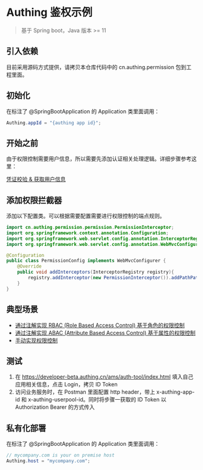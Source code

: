 # Authing 鉴权示例

> 基于 Spring boot，Java 版本 >= 11

## 引入依赖

目前采用源码方式提供，请拷贝本仓库代码中的 cn.authing.permission 包到工程里面。

## 初始化

在标注了 @SpringBootApplication 的 Application 类里面调用：

```java
Authing.appId = "{authing app id}";
```

## 开始之前

由于权限控制需要用户信息，所以需要先添加认证相关处理逻辑。详细步骤参考这里：

[凭证校验 & 获取用户信息](doc/auth.md)

## 添加权限拦截器

添加以下配置类。可以根据需要配置需要进行权限控制的端点规则。

```java
import cn.authing.permission.permission.PermissionInterceptor;
import org.springframework.context.annotation.Configuration;
import org.springframework.web.servlet.config.annotation.InterceptorRegistry;
import org.springframework.web.servlet.config.annotation.WebMvcConfigurer;

@Configuration
public class PermissionConfig implements WebMvcConfigurer {
    @Override
    public void addInterceptors(InterceptorRegistry registry){
        registry.addInterceptor(new PermissionInterceptor()).addPathPatterns("/**");
    }
}
```

## 典型场景

* [通过注解实现 RBAC (Role Based Access Control) 基于角色的权限控制](./doc/rbac.md)
* [通过注解实现 ABAC (Attribute Based Access Control) 基于属性的权限控制](./doc/abac.md)
* [手动实现权限控制](./doc/manual.md)

## 测试

1. 在 https://developer-beta.authing.cn/ams/auth-tool/index.html 填入自己应用相关信息，点击 Login，拷贝 ID Token
2. 访问业务服务时，在 Postman 里面配置 http header，带上 x-authing-app-id 和 x-authing-userpool-id。同时将步骤一获取的 ID Token 以 Authorization Bearer 的方式传入

## 私有化部署

在标注了 @SpringBootApplication 的 Application 类里面调用：

```java
// mycompany.com is your on premise host
Authing.host = "mycompany.com";
```